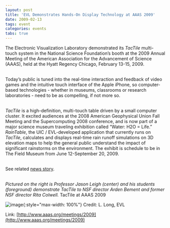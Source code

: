 ```yaml
---
layout: post
title: 'EVL Demonstrates Hands-On Display Technology at AAAS 2009'
date: 2009-02-13
tags: event
categories: events
tabs: true
---
```


The Electronic Visualization Laboratory demonstrated its <em>TacTile</em> multi-touch system in the National Science Foundation&rsquo;s booth at the 2009 Annual Meeting of the American Association for the Advancement of Science (AAAS), held at the Hyatt Regency Chicago, February 13-15, 2009.<br><br>

Today&rsquo;s public is tuned into the real-time interaction and feedback of video games and the intuitive touch interface of the Apple iPhone, so computer-based technologies - whether in museums, classrooms or research laboratories - need to be as compelling, if not more so.<br><br>

<em>TacTile</em> is a high-definition, multi-touch table driven by a small computer cluster. It excited audiences at the 2008 American Geophysical Union Fall Meeting and the Supercomputing 2008 conference, and is now part of a major science museum traveling exhibition called &ldquo;Water: H2O = Life.&rdquo; <em>RainTable</em>, the UIC / EVL-developed application that currently runs on <em>TacTile</em>, calculates and displays real-time rain runoff simulations on 3D elevation maps to help the general public understand the impact of significant rainstorms on the environment. The exhibit is schedule to be in The Field Museum from June 12-September 20, 2009.<br><br>

See related <a href="http://www.evl.uic.edu/core.php?mod=4&amp;type=4&amp;indi=627">news story</a>.<br><br>

<em>Pictured on the right is Professor Jason Leigh (center) and his students (foreground) demonstrate TacTile to NSF director Arden Bement and former NSF director Rita Colwell.</em>
TacTile at AAAS 2009

![image](https://www.evl.uic.edu/output/originals/aaas_nsf_tactile_sm.png-srcw.jpg){:style="max-width: 100%"}
Credit: L. Long, EVL


Link: [http://www.aaas.org/meetings/2009](http://www.aaas.org/meetings/2009)
